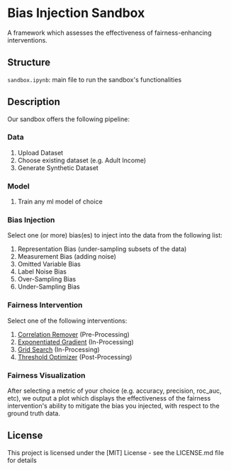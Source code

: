 # Bias Injection Sandbox

A framework which assesses the effectiveness of fairness-enhancing interventions.
<!-- Full paper linked [here](https://arxiv.org/abs/2204.10233). -->

## Structure

`sandbox.ipynb`: main file to run the sandbox's functionalities

<!-- Refer to [this branch](https://github.com/mnagired/fairness-sandbox/tree/blum_stangl) for recreation of our experiments in the above paper. -->

## Description

Our sandbox offers the following pipeline:

### Data
1. Upload Dataset
2. Choose existing dataset (e.g. Adult Income)
3. Generate Synthetic Dataset

### Model
1. Train any ml model of choice

### Bias Injection
Select one (or more) bias(es) to inject into the data from the following list:
1. Representation Bias (under-sampling subsets of the data)
2. Measurement Bias (adding noise)
3. Omitted Variable Bias
4. Label Noise Bias
5. Over-Sampling Bias
6. Under-Sampling Bias

### Fairness Intervention
Select one of the following interventions:
1. [Correlation Remover](https://fairlearn.org/v0.7.0/api_reference/fairlearn.preprocessing.html#module-fairlearn.preprocessing) (Pre-Processing)
2. [Exponentiated Gradient](https://fairlearn.org/v0.7.0/api_reference/fairlearn.reductions.html#fairlearn.reductions.ExponentiatedGradient) (In-Processing)
3. [Grid Search](https://fairlearn.org/v0.7.0/api_reference/fairlearn.reductions.html#fairlearn.reductions.GridSearch) (In-Processing)
4. [Threshold Optimizer](https://fairlearn.org/v0.7.0/api_reference/fairlearn.postprocessing.html) (Post-Processing)

### Fairness Visualization
After selecting a metric of your choice (e.g. accuracy, precision, roc_auc, etc), we output a plot which displays the effectiveness of the fairness intervention's ability to mitigate the bias you injected, with respect to the ground truth data.

<!-- ## Authors + Collaborators

Lead Developer: Manish Nagireddy [@mnagired](http://twitter.com/mnagired) [(LinkedIn)](https://www.linkedin.com/in/mnagireddy/)

Primary Author: Nil-Jana Akpinar [(webpage)](http://nakpinar.github.io)

Primary Advisor: Hoda Heidari [(webpage)](https://www.cs.cmu.edu/~hheidari/)

Collaborators:
   *  Steven Wu [(webpage)](http://zstevenwu.com)
   *  Logan Stapleton [(webpage)](http://loganstapleton.com)
   *  Haiyi Zhu [(webpage)](http://haiyizhu.com)
   *  Hao-Fei Cheng [(webpage)](https://www-users.cse.umn.edu/~cheng635/) -->

## License

This project is licensed under the [MIT] License - see the LICENSE.md file for details

<!-- ## Contact

Please reach out to Nil-Jana Akpinar [(email)](mailto:nakpinar@andrew.cmu.edu) with any comments/questions/suggestions! -->
